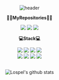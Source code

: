 <!-- - 👋 Hi, I’m @Lospel
- 👀 I’m interested in ...
- 🌱 I’m currently learning ...
- 💞️ I’m looking to collaborate on ...
- 📫 How to reach me ...
<!---
Lospel/Lospel is a ✨ special ✨ repository because its `README.md` (this file) appears on your GitHub profile.
You can click the Preview link to take a look at your changes.
--->
<div align="center">

![header](https://capsule-render.vercel.app/api?type=waving&color=auto&height=300&section=header&text=Welcome&desc=Lospel's%20GitHub%20Profile&descAlign=65&descAlignY=65&fontSize=90)

**👨‍💻MyRepositories👩‍💻**

<a href="https://github.com/Lospel/human_study"><img src="https://img.shields.io/badge/Coding_Study-blue?style=for-the-badge&logo=Visual Studio&logoColor=black"></a>
<a href="https://github.com/Lospel/chatbot_project"><img src="https://img.shields.io/badge/ChatBot-yellow?style=for-the-badge&logo=chatbot&logoColor=black"></a>
<a href="https://github.com/Lospel/seoulPublicBicycleProject"><img src="https://img.shields.io/badge/Bicycle-brightgreen?style=for-the-badge&logo=JavaScript&logoColor=black"></a>
<br>

<!-- **📧Email📧**
<br>
rlaehdnl@gmail.com
 -->
**💻Stack💻**

<img src="https://img.shields.io/badge/Java-brightgreen?style=for-the-badge&logo=Joplin&logoColor=black">
<img src="https://img.shields.io/badge/JavaScript-green?style=for-the-badge&logo=JavaScript&logoColor=black">
<img src="https://img.shields.io/badge/Python-yellowgreen?style=for-the-badge&logo=Python&logoColor=black">
<img src="https://img.shields.io/badge/.NET-orange?style=for-the-badge&logo=.NET&logoColor=black">
<br>
<img src="https://img.shields.io/badge/MySQL-brightgreen?style=for-the-badge&logo=MySQL&logoColor=black">
<img src="https://img.shields.io/badge/OracleSQL-green?style=for-the-badge&logo=Oracle&logoColor=black">
<img src="https://img.shields.io/badge/Spring-yellowgreen?style=for-the-badge&logo=Spring&logoColor=black">
<img src="https://img.shields.io/badge/PHP-orange?style=for-the-badge&logo=PHP&logoColor=black">

<br>
  <br>

![Lospel's github stats](https://github-readme-stats.vercel.app/api?username=Lospel&show_icons=true&theme=dracula)
  
</div>
